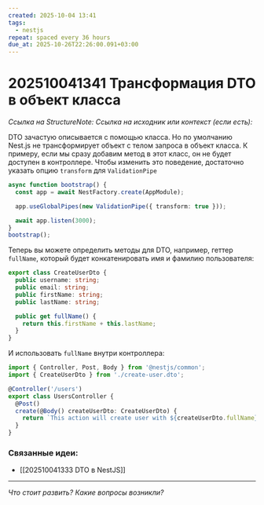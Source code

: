 ```yaml
---
created: 2025-10-04 13:41
tags:
  - nestjs
repeat: spaced every 36 hours
due_at: 2025-10-26T22:26:00.091+03:00
---
```

# 202510041341 Трансформация DTO в объект класса

*Ссылка на StructureNote:*
*Ссылка на исходник или контекст (если есть):*

DTO зачастую описывается с помощью класса. Но по умолчанию Nest.js не трансформирует объект с телом запроса в объект класса. К примеру, если мы сразу добавим метод в этот класс, он не будет доступен в контроллере. Чтобы изменить это поведение, достаточно указать опцию `transform` для `ValidationPipe`

```ts
async function bootstrap() {
  const app = await NestFactory.create(AppModule);

  app.useGlobalPipes(new ValidationPipe({ transform: true }));

  await app.listen(3000);
}
bootstrap();
```

Теперь вы можете определить методы для DTO, например, геттер `fullName`, который будет конкатенировать имя и фамилию пользователя:

```ts
export class CreateUserDto {
  public username: string;
  public email: string;
  public firstName: string;
  public lastName: string;

  public get fullName() {
    return this.firstName + this.lastName;
  }
}
```

И использовать `fullName` внутри контроллера:

```ts
import { Controller, Post, Body } from '@nestjs/common';
import { CreateUserDto } from './create-user.dto';

@Controller('/users')
export class UsersController {
  @Post()
  create(@Body() createUserDto: CreateUserDto) {
    return `This action will create user with ${createUserDto.fullName} username`;
  }
}
```

### Связанные идеи:

* [[202510041333 DTO в NestJS]]

---

*Что стоит развить? Какие вопросы возникли?*
